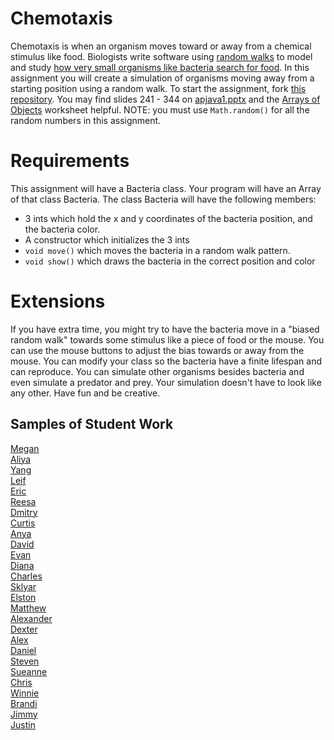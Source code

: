 Chemotaxis
==========
Chemotaxis is when an organism moves toward or away from a chemical stimulus like food. Biologists write software using [random walks](http://www.mit.edu/~kardar/teaching/projects/chemotaxis(AndreaSchmidt)/random.htm) to model and study [how very small organisms like bacteria search for food](http://www.mit.edu/~kardar/teaching/projects/chemotaxis(AndreaSchmidt)/). In this assignment you will create a simulation of organisms moving away from a starting position using a random walk. To start the assignment, fork [this repository](https://github.com/APCSLowell/Chemotaxis). You may find slides 241 - 344 on <a href="https://drive.google.com/open?id=0Bz2ZkT6qWPYTVkF4Q19aZ3dfdk0">apjava1.pptx</a> and the <a href="https://drive.google.com/open?id=0Bz2ZkT6qWPYTNGNiNjQxOTItYWFhMS00YjZiLTlkY2ItZTBjNjgxMTJhMmQy">Arrays of Objects</a> worksheet helpful. NOTE: you must use `Math.random()` for all the random numbers in this assignment. 

Requirements
============
This assignment will have a Bacteria class. Your program will have an Array of that class Bacteria. The class Bacteria will have the following members:
- 3 ints which hold the x and y coordinates of the bacteria position, and the bacteria color.
- A constructor which initializes the 3 ints
- `void move()` which moves the bacteria in a random walk pattern.
- `void show()` which draws the bacteria in the correct position and color  
   
Extensions
==========

If you have extra time, you might try to have the bacteria move in a "biased random walk" towards some stimulus like a piece of food or the mouse. You can use the mouse buttons to adjust the bias towards or away from the mouse. You can modify your class so the bacteria have a finite lifespan and can reproduce. You can simulate other organisms besides bacteria and even simulate a predator and prey. Your simulation doesn't have to look like any other. Have fun and be creative.

Samples of Student Work
-----------------------
[Megan](http://meegee98.github.io/Chemotaxis/)  
[Aliya](http://aliyachambless.github.io/Chemotaxis/)  
[Yang](http://giangd.github.io/Chemotaxis/)  
[Leif](http://leifmorgan.github.io/Chemotaxis/)  
[Eric](http://eryup.github.io/Chemotaxis/)  
[Reesa](http://aljini.github.io/Chemotaxis/)  
[Dmitry](http://dkuliaev.github.io/Chemotaxis/)  
[Curtis](http://oyaaya.github.io/Chemotaxis/)  
[Anya](http://anyacakes.github.io/Chemotaxis/)  
[David](http://unuse45.github.io/Chemotaxis/)  
[Evan](http://evhuang.github.io/Chemotaxis/)  
[Diana](http://dianaguan.github.io/Chemotaxis/)  
[Charles](http://chadvincula.github.io/Chemotaxis/)  
[Sklyar](http://sky121.github.io/Chemotaxis/)  
[Elston](http://458elma.github.io/Chemotaxis/)  
[Matthew](http://yeahmatts.github.io/Chemotaxis/)  
[Alexander](http://alzhu1.github.io/Chemotaxis/)  
[Dexter](http://chickenofdooom.github.io/Chemotaxis/)  
[Alex](http://alexlo1.github.io/Chemotaxis/)  
[Daniel](http://donutdaniel.github.io/Chemotaxis/)  
[Steven](http://crzysteven.github.io/Chemotaxis/)  
[Sueanne](http://sushisueanne.github.io/Chemotaxis/)  
[Chris](http://cjlim2007apcs.github.io/Chemotaxis/)  
[Winnie](http://winnie3269.github.io/Chemotaxis/)  
[Brandi](http://brw1221.github.io/Chemotaxis/)  
[Jimmy](http://furiouspenguins.github.io/Chemotaxis/)  
[Justin](http://justinleong360.github.io/Chemotaxis/)  
 
